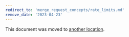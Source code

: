 ```yaml
---
redirect_to: 'merge_request_concepts/rate_limits.md'
remove_date: '2023-04-23'
---
```


This document was moved to [another location](merge_request_concepts/rate_limits.md).

<!-- This redirect file can be deleted after <2023-04-23>. -->
<!-- Redirects that point to other docs in the same project expire in three months. -->
<!-- Redirects that point to docs in a different project or site (for example, link is not relative and starts with `https:`) expire in one year. -->
<!-- Before deletion, see: https://docs.gitlab.com/ee/development/documentation/redirects.html -->
